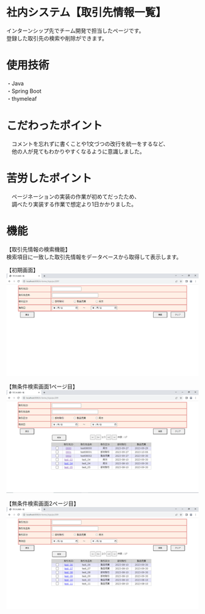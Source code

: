 # 社内システム【取引先情報一覧】
インターンシップ先でチーム開発で担当したページです。<br>
登録した取引先の検索や削除ができます。


# 使用技術
・Java <br>
・Spring Boot <br>
・thymeleaf

# こだわったポイント
　コメントを忘れずに書くことや1文づつの改行を統一をするなど、<br>
　他の人が見てもわかりやすくなるように意識しました。

# 苦労したポイント
　ページネーションの実装の作業が初めてだったため、<br>
　調べたり実装する作業で想定より1日かかりました。

# 機能
【取引先情報の検索機能】 <br>
検索項目に一致した取引先情報をデータベースから取得して表示します。

【初期画面】
![](images/torisikiski_toroku_shoki_gamen.PNG "")

【無条件検索画面1ページ目】
![](images/torisikiski_toroku_kensaku_mujoken.PNG "")

【無条件検索画面2ページ目】
![](images/torisikiski_toroku_kensaku_mujoken2.PNG "")
